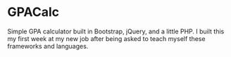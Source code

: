 # GPACalc
Simple GPA calculator built in Bootstrap, jQuery, and a little PHP. I built this my first week at my new job after being asked to teach myself these frameworks and languages.
